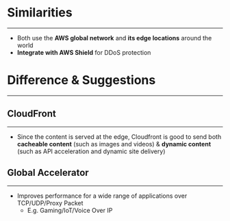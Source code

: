 # Similarities
---

*  Both use the **AWS global network** and **its edge locations** around the world
*  **Integrate with AWS Shield** for DDoS protection

# Difference & Suggestions
---

## CloudFront
---

* Since the content is served at the edge, Cloudfront is good to send both **cacheable content** (such as images and videos) & **dynamic content** (such as API acceleration and dynamic site delivery)

## Global Accelerator
---

* Improves performance for a wide range of applications over TCP/UDP/Proxy Packet
	* E.g. Gaming/IoT/Voice Over IP